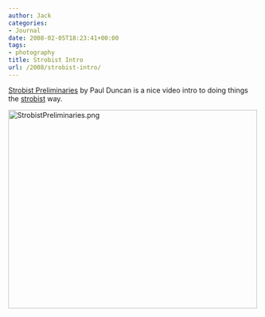 ```yaml
---
author: Jack
categories:
- Journal
date: 2008-02-05T18:23:41+00:00
tags:
- photography
title: Strobist Intro
url: /2008/strobist-intro/
---
```


[Strobist Preliminaries][1] by Paul Duncan is a nice video intro to doing things the [strobist][2] way.

<img src="https://www.baty.net/files/StrobistPreliminaries.png" alt="StrobistPreliminaries.png" border="0" width="500" height="399" />

 [1]: http://www.pduncan.com/strobiststart/index.html
 [2]: http://strobist.blogspot.com/